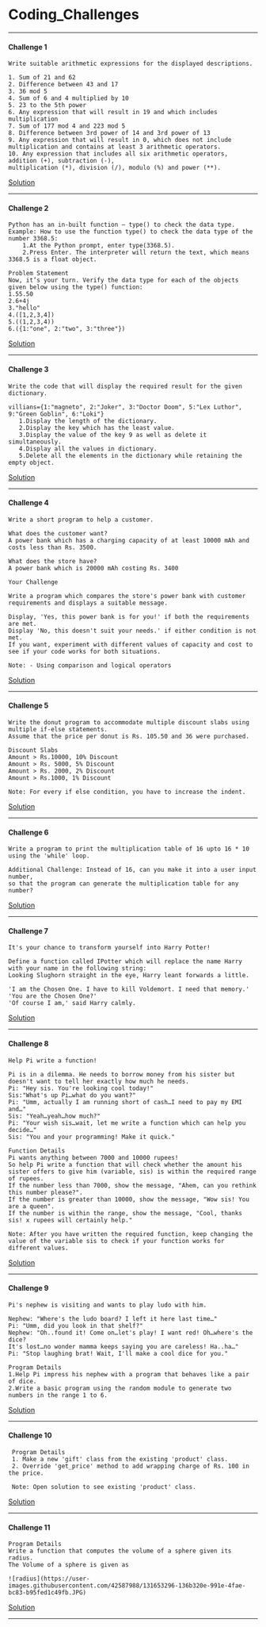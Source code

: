 # Coding_Challenges
---
#### Challenge 1

    Write suitable arithmetic expressions for the displayed descriptions.
    
    1. Sum of 21 and 62
    2. Difference between 43 and 17
    3. 36 mod 5
    4. Sum of 6 and 4 multiplied by 10
    5. 23 to the 5th power
    6. Any expression that will result in 19 and which includes multiplication
    7. Sum of 177 mod 4 and 223 mod 5
    8. Difference between 3rd power of 14 and 3rd power of 13
    9. Any expression that will result in 0, which does not include multiplication and contains at least 3 arithmetic operators.
    10. Any expression that includes all six arithmetic operators, addition (+), subtraction (-), 
    multiplication (*), division (/), modulo (%) and power (**).

[Solution](Coding_Questions/Question_0001.py)

---
#### Challenge 2

    Python has an in-built function – type() to check the data type.
    Example: How to use the function type() to check the data type of the number 3368.5:
        1.At the Python prompt, enter type(3368.5).
        2.Press Enter. The interpreter will return the text, which means 3368.5 is a float object.
    
    Problem Statement
    Now, it’s your turn. Verify the data type for each of the objects given below using the type() function:
    1.55.50
    2.6+4j
    3."hello"
    4.([1,2,3,4])
    5.((1,2,3,4))
    6.({1:"one", 2:"two", 3:"three"})

[Solution](Coding_Questions/Question_0002.py)

---
#### Challenge 3

    Write the code that will display the required result for the given dictionary.
    
    villians={1:"magneto", 2:"Joker", 3:"Doctor Doom", 5:"Lex Luthor", 9:"Green Goblin", 6:"Loki"}
       1.Display the length of the dictionary.
       2.Display the key which has the least value.
       3.Display the value of the key 9 as well as delete it simultaneously.
       4.Display all the values in dictionary.
       5.Delete all the elements in the dictionary while retaining the empty object.
  
[Solution](Coding_Questions/Question_0003.py)

---
#### Challenge 4
    Write a short program to help a customer.

    What does the customer want?
    A power bank which has a charging capacity of at least 10000 mAh and costs less than Rs. 3500.

    What does the store have?
    A power bank which is 20000 mAh costing Rs. 3400

    Your Challenge

    Write a program which compares the store's power bank with customer requirements and displays a suitable message.

    Display, 'Yes, this power bank is for you!' if both the requirements are met.
    Display 'No, this doesn't suit your needs.' if either condition is not met.
    If you want, experiment with different values of capacity and cost to see if your code works for both situations.
    
    Note: - Using comparison and logical operators
  
[Solution](Coding_Questions/Question_0004.py)

---
#### Challenge 5
    Write the donut program to accommodate multiple discount slabs using multiple if-else statements. 
    Assume that the price per donut is Rs. 105.50 and 36 were purchased.

    Discount Slabs
    Amount > Rs.10000, 10% Discount
    Amount > Rs. 5000, 5% Discount
    Amount > Rs. 2000, 2% Discount
    Amount > Rs.1000, 1% Discount

    Note: For every if else condition, you have to increase the indent.
  
[Solution](Coding_Questions/Question_0005.py)

---
#### Challenge 6
    Write a program to print the multiplication table of 16 upto 16 * 10 using the 'while' loop.

    Additional Challenge: Instead of 16, can you make it into a user input number,
    so that the program can generate the multiplication table for any number?
  
[Solution](Coding_Questions/Question_0006.py)

---
#### Challenge 7
    It's your chance to transform yourself into Harry Potter! 
    
    Define a function called IPotter which will replace the name Harry with your name in the following string:
    Looking Slughorn straight in the eye, Harry leant forwards a little.
    
    'I am the Chosen One. I have to kill Voldemort. I need that memory.'
    'You are the Chosen One?'
    'Of course I am,' said Harry calmly.
  
[Solution](Coding_Questions/Question_0007.py)

---
#### Challenge 8
    Help Pi write a function!

    Pi is in a dilemma. He needs to borrow money from his sister but doesn't want to tell her exactly how much he needs.
    Pi: "Hey sis. You're looking cool today!"
    Sis:"What's up Pi…what do you want?"
    Pi: "Umm, actually I am running short of cash…I need to pay my EMI and…"
    Sis: "Yeah…yeah…how much?"
    Pi: "Your wish sis…wait, let me write a function which can help you decide…"
    Sis: "You and your programming! Make it quick."

    Function Details
    Pi wants anything between 7000 and 10000 rupees! 
    So help Pi write a function that will check whether the amount his sister offers to give him (variable, sis) is within the required range of rupees.
    If the number less than 7000, show the message, "Ahem, can you rethink this number please?".
    If the number is greater than 10000, show the message, "Wow sis! You are a queen".
    If the number is within the range, show the message, "Cool, thanks sis! x rupees will certainly help."

    Note: After you have written the required function, keep changing the value of the variable sis to check if your function works for different values.
  
[Solution](Coding_Questions/Question_0008.py)

---
#### Challenge 9
    Pi's nephew is visiting and wants to play ludo with him.

    Nephew: "Where's the ludo board? I left it here last time…"
    Pi: "Umm, did you look in that shelf?"
    Nephew: "Oh..found it! Come on…let's play! I want red! Oh…where's the dice? 
    It's lost…no wonder mamma keeps saying you are careless! Ha..ha…"
    Pi: "Stop laughing brat! Wait, I'll make a cool dice for you."

    Program Details
    1.Help Pi impress his nephew with a program that behaves like a pair of dice. 
    2.Write a basic program using the random module to generate two numbers in the range 1 to 6.
  
[Solution](Coding_Questions/Question_0009.py)

---
#### Challenge 10
     Program Details
     1. Make a new 'gift' class from the existing 'product' class.
     2. Override 'get_price' method to add wrapping charge of Rs. 100 in the price.
     
     Note: Open solution to see existing 'product' class.
  
[Solution](Coding_Questions/Question_0010.py)

---
#### Challenge 11
    Program Details
    Write a function that computes the volume of a sphere given its radius.
    The Volume of a sphere is given as 
    
    ![radius](https://user-images.githubusercontent.com/42587988/131653296-136b320e-991e-4fae-bc83-b95fed1c49fb.JPG)
                   
[Solution](Coding_Questions/Question_0011.py)

---
